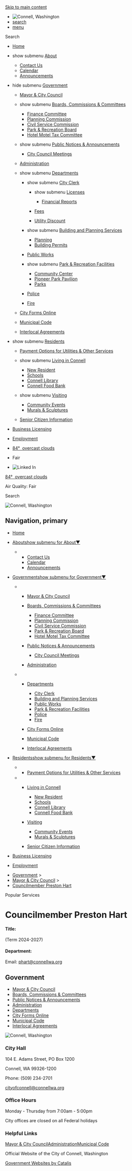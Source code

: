 [Skip to main content](https://www.cityofconnell.com/index.asp?SEC=175C54E8-6A6D-4D94-B2AD-8055C2D85944&DE=5BA12DBC-7D23-4C33-A4F4-35C80DAAA199%2F)

- ![Connell, Washington](https://www.cityofconnell.com/repository/designs/templates/GO_connell-wa_2023_resp/images/title.png)
- [search](https://www.cityofconnell.com/index.asp?SEC=175C54E8-6A6D-4D94-B2AD-8055C2D85944&DE=5BA12DBC-7D23-4C33-A4F4-35C80DAAA199)
- [menu](https://www.cityofconnell.com/index.asp?SEC=175C54E8-6A6D-4D94-B2AD-8055C2D85944&DE=5BA12DBC-7D23-4C33-A4F4-35C80DAAA199)

Search

- [Home](https://www.cityofconnell.com)
- show submenu [About](https://www.cityofconnell.com/about)
  
  - [Contact Us](https://www.cityofconnell.com/contact-us)
  - [Calendar](https://www.cityofconnell.com/calendar)
  - [Announcements](https://www.cityofconnell.com/announcements)
- hide submenu [Government](https://www.cityofconnell.com/government)
  
  - [Mayor &amp; City Council](https://www.cityofconnell.com/mayor-council)
  - show submenu [Boards, Commissions &amp; Committees](https://www.cityofconnell.com/boards)
    
    - [Finance Committee](https://www.cityofconnell.com/finance-committee)
    - [Planning Commission](https://www.cityofconnell.com/planning-commission)
    - [Civil Service Commission](https://www.cityofconnell.com/civil-service)
    - [Park &amp; Recreation Board](https://www.cityofconnell.com/rec-board)
    - [Hotel Motel Tax Committee](https://www.cityofconnell.com/hotel-tax)
  - show submenu [Public Notices &amp; Announcements](https://www.cityofconnell.com/notices)
    
    - [City Council Meetings](https://www.cityofconnell.com/meetings)
  - [Administration](https://www.cityofconnell.com/administration)
  - show submenu [Departments](https://www.cityofconnell.com/departments)
    
    - show submenu [City Clerk](https://www.cityofconnell.com/clerk)
      
      - show submenu [Licenses](https://www.cityofconnell.com/index.asp?SEC=0971D450-A0AF-4610-AFB8-6898A4F8F535)
        
        - [Financial Reports](https://www.cityofconnell.com/index.asp?SEC=5971AB60-E935-44BC-8ED2-A2A2A4D49EAE)
      - [Fees](https://www.cityofconnell.com/index.asp?SEC=253DD723-EFEA-4D23-A645-E4C0178C4D79)
      - [Utility Discount](https://www.cityofconnell.com/index.asp?SEC=CD801EBA-054D-4591-9897-8C21EECCDE53)
    - show submenu [Building and Planning Services](https://www.cityofconnell.com/buildingplanningservices)
      
      - [Planning](https://www.cityofconnell.com/index.asp?SEC=C789BBAF-DE90-4BA0-A31A-D938279F1F24)
      - [Building Permits](https://www.cityofconnell.com/index.asp?SEC=C5FFB584-99A5-4F2A-8913-C8A5FC6DFABC)
    - [Public Works](https://www.cityofconnell.com/public-works)
    - show submenu [Park &amp; Recreation Facilities](https://www.cityofconnell.com/park-rec)
      
      - [Community Center](https://www.cityofconnell.com/index.asp?SEC=636F9C16-BB38-4AE7-9E7B-FB0B52B7F609)
      - [Pioneer Park Pavilion](https://www.cityofconnell.com/index.asp?SEC=66D43D32-7975-43D6-BAD7-9F4246E44991)
      - [Parks](https://www.cityofconnell.com/index.asp?SEC=2FB5065A-F2C7-43A2-935B-CBAF666E3F42)
    - [Police](https://www.cityofconnell.com/police)
    - [Fire](https://www.cityofconnell.com/fire)
  - [City Forms Online](https://www.cityofconnell.com/city-forms)
  - [Municipal Code](https://www.codepublishing.com/wa/connell.html)
  - [Interlocal Agreements](https://www.cityofconnell.com/interlocal)
- show submenu [Residents](https://www.cityofconnell.com/residents)
  
  - [Payment Options for Utilities &amp; Other Services](https://www.cityofconnell.com/utility-billing)
  - show submenu [Living in Connell](https://www.cityofconnell.com/living-connell)
    
    - [New Resident](https://www.cityofconnell.com/new-resident)
    - [Schools](https://www.cityofconnell.com/schools)
    - [Connell Library](https://www.cityofconnell.com/library)
    - [Connell Food Bank](https://www.cityofconnell.com/food-bank)
  - show submenu [Visiting](https://www.cityofconnell.com/visiting)
    
    - [Community Events](https://www.cityofconnell.com/community-events)
    - [Murals &amp; Sculptures](https://www.cityofconnell.com/murals)
  - [Senior Citizen Information](https://www.cityofconnell.com/seniors)
- [Business Licensing](https://www.cityofconnell.com/business)
- [Employment](https://www.cityofconnell.com/employment)
- [84°  overcast clouds](https://openweathermap.org/city/5790756)
- Fair
- ![Linked In](https://www.cityofconnell.com/repository/designs/images/li_24.png)

[84°  overcast clouds](https://openweathermap.org/city/5790756)

Air Quality: Fair

Search

![Connell, Washington](https://www.cityofconnell.com/repository/designs/templates/GO_connell-wa_2023_resp/images/title.png)

## Navigation, primary

- [Home](https://www.cityofconnell.com)
- [Aboutshow submenu for About▼](https://www.cityofconnell.com/about)
  
  - - [Contact Us](https://www.cityofconnell.com/contact-us)
    - [Calendar](https://www.cityofconnell.com/calendar)
    - [Announcements](https://www.cityofconnell.com/announcements)
- [Governmentshow submenu for Government▼](https://www.cityofconnell.com/government)
  
  - - [Mayor &amp; City Council](https://www.cityofconnell.com/mayor-council)
    - [Boards, Commissions &amp; Committees](https://www.cityofconnell.com/boards)
      
      - [Finance Committee](https://www.cityofconnell.com/finance-committee)
      - [Planning Commission](https://www.cityofconnell.com/planning-commission)
      - [Civil Service Commission](https://www.cityofconnell.com/civil-service)
      - [Park &amp; Recreation Board](https://www.cityofconnell.com/rec-board)
      - [Hotel Motel Tax Committee](https://www.cityofconnell.com/hotel-tax)
    - [Public Notices &amp; Announcements](https://www.cityofconnell.com/notices)
      
      - [City Council Meetings](https://www.cityofconnell.com/meetings)
    - [Administration](https://www.cityofconnell.com/administration)
  - - [Departments](https://www.cityofconnell.com/departments)
      
      - [City Clerk](https://www.cityofconnell.com/clerk)
      - [Building and Planning Services](https://www.cityofconnell.com/buildingplanningservices)
      - [Public Works](https://www.cityofconnell.com/public-works)
      - [Park &amp; Recreation Facilities](https://www.cityofconnell.com/park-rec)
      - [Police](https://www.cityofconnell.com/police)
      - [Fire](https://www.cityofconnell.com/fire)
    - [City Forms Online](https://www.cityofconnell.com/city-forms)
    - [Municipal Code](https://www.codepublishing.com/wa/connell.html)
    - [Interlocal Agreements](https://www.cityofconnell.com/interlocal)
- [Residentsshow submenu for Residents▼](https://www.cityofconnell.com/residents)
  
  - - [Payment Options for Utilities &amp; Other Services](https://www.cityofconnell.com/utility-billing)
  - - [Living in Connell](https://www.cityofconnell.com/living-connell)
      
      - [New Resident](https://www.cityofconnell.com/new-resident)
      - [Schools](https://www.cityofconnell.com/schools)
      - [Connell Library](https://www.cityofconnell.com/library)
      - [Connell Food Bank](https://www.cityofconnell.com/food-bank)
    - [Visiting](https://www.cityofconnell.com/visiting)
      
      - [Community Events](https://www.cityofconnell.com/community-events)
      - [Murals &amp; Sculptures](https://www.cityofconnell.com/murals)
    - [Senior Citizen Information](https://www.cityofconnell.com/seniors)
- [Business Licensing](https://www.cityofconnell.com/business)
- [Employment](https://www.cityofconnell.com/employment)

<!--THE END-->

- [Government](https://www.cityofconnell.com/government) &gt;
- [Mayor &amp; City Council](https://www.cityofconnell.com/mayor-council) &gt;
- [Councilmember Preston Hart](https://www.cityofconnell.com/index.asp?SEC=175C54E8-6A6D-4D94-B2AD-8055C2D85944&DE=5BA12DBC-7D23-4C33-A4F4-35C80DAAA199)

Popular Services

# Councilmember Preston Hart

#### Title:

(Term 2024-2027)

#### Department:

Email: phart@connellwa.org

## Government

- [Mayor &amp; City Council](https://www.cityofconnell.com/mayor-council)
- [Boards, Commissions &amp; Committees](https://www.cityofconnell.com/boards)
- [Public Notices &amp; Announcements](https://www.cityofconnell.com/notices)
- [Administration](https://www.cityofconnell.com/administration)
- [Departments](https://www.cityofconnell.com/departments)
- [City Forms Online](https://www.cityofconnell.com/city-forms)
- [Municipal Code](https://www.codepublishing.com/wa/connell.html)
- [Interlocal Agreements](https://www.cityofconnell.com/interlocal)

![Connell, Washington](https://www.cityofconnell.com/repository/designs/templates/GO_connell-wa_2023_resp/images/footer-title.png)

### City Hall

104 E. Adams Street, PO Box 1200

Connell, WA 99326-1200

Phone: (509) 234-2701

[cityofconnell@connellwa.org](mailto:cityofconnell@connellwa.org)

### Office Hours

Monday - Thursday from 7:00am - 5:00pm

City offices are closed on all Federal holidays

### Helpful Links

[Mayor &amp; City Council](https://www.cityofconnell.com/mayor-council)[Administration](https://www.cityofconnell.com/administration)[Municipal Code](https://www.codepublishing.com/wa/connell.html)

Official Website of the City of Connell, Washington

[Government Websites by Catalis](https://catalisgov.com)